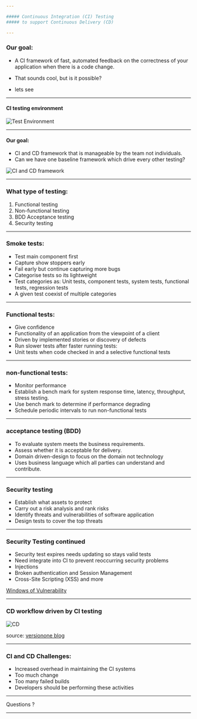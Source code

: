 ```yaml
---

##### Continuous Integration (CI) Testing 
##### to support Continuous Delivery (CD)

---
```

### Our goal:

* A CI framework of fast, automated feedback on the correctness of your application when there is a code change. 

* That sounds cool, but is it possible? 

* lets see

---

#### CI testing environment

![Test Environment](https://www.lucidchart.com/publicSegments/view/d50ed6d8-deb8-4d9a-be56-7adef4db8048/image.png)

---

#### Our goal:
* CI and CD framework that is manageable by the team not individuals. 
* Can we have one baseline framework which drive every other testing? 

![CI and CD framework](https://www.lucidchart.com/publicSegments/view/778a845b-0c5b-43ed-8d5f-d074a18094fa/image.png)

---

### What type of testing:
1. Functional testing
2. Non-functional testing 
3. BDD Acceptance testing 
4. Security testing

---
### Smoke tests: 
* Test main component first
* Capture show stoppers early
* Fail early but continue capturing more bugs
* Categorise tests so its lightweight
* Test categories as: Unit tests, component tests, system tests, functional tests, regression tests 
* A given test coexist of multiple categories 
 
--- 
### Functional tests:  
- Give confidence 
- Functionality of an application from the viewpoint of a client
- Driven by implemented stories or discovery of defects 
- Run slower tests after faster running tests: 
- Unit tests when code checked in and a selective functional tests 

---

### non-functional tests: 
- Monitor performance
- Establish a bench mark for system response time, latency, throughput, stress testing.
- Use bench mark to determine if performance degrading 
- Schedule periodic intervals to run non-functional tests     

---
### acceptance testing (BDD)

* To evaluate system meets the business requirements. 
* Assess whether it is acceptable for delivery.
* Domain driven-design to focus on the domain not technology 
* Uses business language which all parties can understand and contribute.  

---
### Security testing
* Establish what assets to protect
* Carry out a risk analysis and rank risks
* Identify threats and vulnerabilities of software application 
* Design tests to cover the top threats

---
### Security Testing continued
* Security test expires needs updating so stays valid tests
* Need integrate into CI to prevent reoccurring security problems   
* Injections 
* Broken authentication and Session Management
* Cross-Site Scripting (XSS) and more

[Windows of Vulnerability](https://www.owasp.org/index.php/File:WindowExposure.jpg)

---

### CD workflow driven by CI testing
 
 ![CD](https://blog.versionone.com/wp-content/uploads/sites/3/2015/03/CI_image2-e1426983470698.png)
 
 source: [versionone blog](https://blog.versionone.com/understanding-ci-in-cd/)
 
---

### CI and CD Challenges:
* Increased overhead in maintaining the CI systems
* Too much change 
* Too many failed builds
* Developers should be performing these activities

---

Questions ?

---

 

